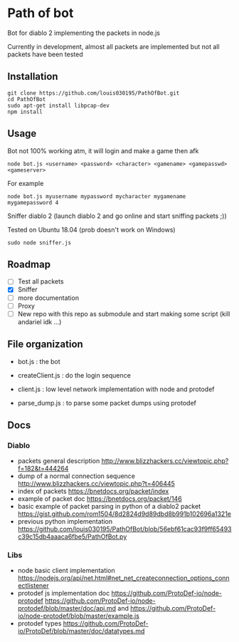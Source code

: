 # Path of bot

Bot for diablo 2 implementing the packets in node.js

Currently in development, almost all packets are implemented but not all packets have been tested

## Installation

```
git clone https://github.com/louis030195/PathOfBot.git
cd PathOfBot
sudo apt-get install libpcap-dev
npm install
```

## Usage

Bot not 100% working atm, it will login and make a game then afk
```
node bot.js <username> <password> <character> <gamename> <gamepasswd> <gameserver>
```

For example

```
node bot.js myusername mypassword mycharacter mygamename mygamepassword 4
```

Sniffer diablo 2 (launch diablo 2 and go online and start sniffing packets ;))

Tested on Ubuntu 18.04 (prob doesn't work on Windows)

```
sudo node sniffer.js
```


## Roadmap
- [ ] Test all packets
- [x] Sniffer
- [ ] more documentation
- [ ] Proxy
- [ ] New repo with this repo as submodule and start making some script (kill andariel idk ...)

## File organization

* bot.js : the bot
* createClient.js : do the login sequence
* client.js : low level network implementation with node and protodef

* parse_dump.js : to parse some packet dumps using protodef

## Docs

### Diablo

* packets general description http://www.blizzhackers.cc/viewtopic.php?f=182&t=444264
* dump of a normal connection sequence http://www.blizzhackers.cc/viewtopic.php?t=406445
* index of packets https://bnetdocs.org/packet/index
* example of packet doc https://bnetdocs.org/packet/146
* basic example of packet parsing in python of a diablo2 packet https://gist.github.com/rom1504/8d2824d9d89dbd8b991b102696a1321e
* previous python implementation https://github.com/louis030195/PathOfBot/blob/56ebf61cac93f9ff65493c39c15db4aaaca6fbe5/PathOfBot.py

### Libs

* node basic client implementation https://nodejs.org/api/net.html#net_net_createconnection_options_connectlistener
* protodef js implementation doc https://github.com/ProtoDef-io/node-protodef https://github.com/ProtoDef-io/node-protodef/blob/master/doc/api.md and https://github.com/ProtoDef-io/node-protodef/blob/master/example.js
* protodef types https://github.com/ProtoDef-io/ProtoDef/blob/master/doc/datatypes.md
